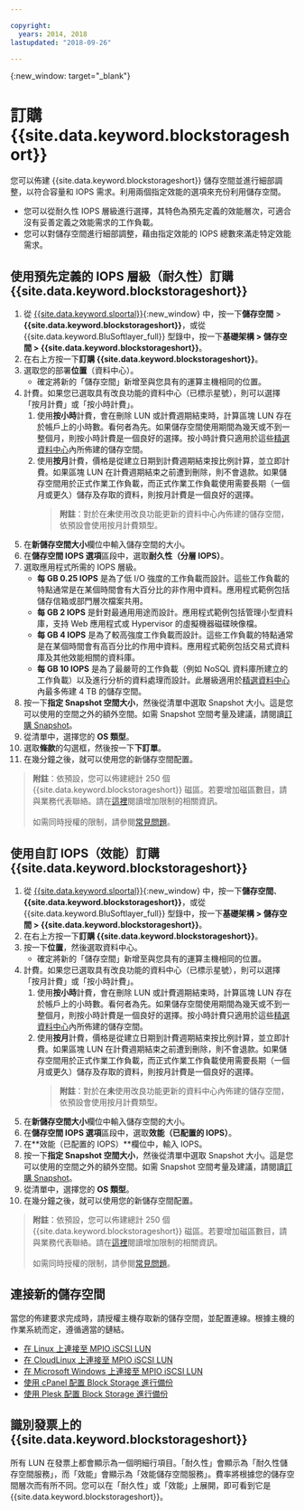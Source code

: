 ```yaml
---

copyright:
  years: 2014, 2018
lastupdated: "2018-09-26"

---
```

{:new_window: target="_blank"}

# 訂購 {{site.data.keyword.blockstorageshort}}

您可以佈建 {{site.data.keyword.blockstorageshort}} 儲存空間並進行細部調整，以符合容量和 IOPS 需求。利用兩個指定效能的選項來充份利用儲存空間。

- 您可以從耐久性 IOPS 層級進行選擇，其特色為預先定義的效能層次，可適合沒有妥善定義之效能需求的工作負載。 
- 您可以對儲存空間進行細部調整，藉由指定效能的 IOPS 總數來滿走特定效能需求。

## 使用預先定義的 IOPS 層級（耐久性）訂購 {{site.data.keyword.blockstorageshort}}

1. 從 [{{site.data.keyword.slportal}}](https://control.softlayer.com/){:new_window} 中，按一下**儲存空間** > **{{site.data.keyword.blockstorageshort}}**，或從 {{site.data.keyword.BluSoftlayer_full}} 型錄中，按一下**基礎架構 > 儲存空間 > {{site.data.keyword.blockstorageshort}}**。
2. 在右上方按一下**訂購 {{site.data.keyword.blockstorageshort}}**。
3. 選取您的部署**位置**（資料中心）。
   - 確定將新的「儲存空間」新增至與您具有的運算主機相同的位置。
4. 計費。如果您已選取具有改良功能的資料中心（已標示星號），則可以選擇「按月計費」或「按小時計費」。 
     1. 使用**按小時**計費，會在刪除 LUN 或計費週期結束時，計算區塊 LUN 存在於帳戶上的小時數。看何者為先。如果儲存空間使用期間為幾天或不到一整個月，則按小時計費是一個良好的選擇。按小時計費只適用於這些[精選資料中心](new-ibm-block-and-file-storage-location-and-features.html)內所佈建的儲存空間。 
     2. 使用**按月**計費，價格是從建立日期到計費週期結束按比例計算，並立即計費。如果區塊 LUN 在計費週期結束之前遭到刪除，則不會退款。如果儲存空間用於正式作業工作負載，而正式作業工作負載使用需要長期（一個月或更久）儲存及存取的資料，則按月計費是一個良好的選擇。
        >**附註**：對於在**未**使用改良功能更新的資料中心內佈建的儲存空間，依預設會使用按月計費類型。
5. 在**新儲存空間大小**欄位中輸入儲存空間的大小。
6. 在**儲存空間 IOPS 選項**區段中，選取**耐久性（分層 IOPS）**。
7. 選取應用程式所需的 IOPS 層級。
    - **每 GB 0.25 IOPS** 是為了低 I/O 強度的工作負載而設計。這些工作負載的特點通常是在某個時間會有大百分比的非作用中資料。應用程式範例包括儲存信箱或部門層次檔案共用。
    - **每 GB 2 IOPS** 是針對最通用用途而設計。應用程式範例包括管理小型資料庫，支持 Web 應用程式或 Hypervisor 的虛擬機器磁碟映像檔。
    - **每 GB 4 IOPS** 是為了較高強度工作負載而設計。這些工作負載的特點通常是在某個時間會有高百分比的作用中資料。應用程式範例包括交易式資料庫及其他效能相關的資料庫。
    - **每 GB 10 IOPS** 是為了最嚴苛的工作負載（例如 NoSQL 資料庫所建立的工作負載）以及進行分析的資料處理而設計。此層級適用於[精選資料中心](new-ibm-block-and-file-storage-location-and-features.html)內最多佈建 4 TB 的儲存空間。
8. 按一下**指定 Snapshot 空間大小**，然後從清單中選取 Snapshot 大小。這是您可以使用的空間之外的額外空間。如需 Snapshot 空間考量及建議，請閱讀[訂購 Snapshot](ordering-snapshots.html)。
9. 從清單中，選擇您的 **OS 類型**。
10. 選取**條款**的勾選框，然後按一下**下訂單**。
11. 在幾分鐘之後，就可以使用您的新儲存空間配置。

>**附註**：依預設，您可以佈建總計 250 個 {{site.data.keyword.blockstorageshort}} 磁區。若要增加磁區數目，請與業務代表聯絡。請在[這裡](managing-storage-limits.html)閱讀增加限制的相關資訊。<br/><br/>如需同時授權的限制，請參閱[常見問題](BlockStorageFAQ.html)。
 
## 使用自訂 IOPS（效能）訂購 {{site.data.keyword.blockstorageshort}}

1. 從 [{{site.data.keyword.slportal}}](https://control.softlayer.com/){:new_window} 中，按一下**儲存空間**、**{{site.data.keyword.blockstorageshort}}**，或從 {{site.data.keyword.BluSoftlayer_full}} 型錄中，按一下**基礎架構 > 儲存空間 > {{site.data.keyword.blockstorageshort}}**。
2. 在右上方按一下**訂購 {{site.data.keyword.blockstorageshort}}**。
3. 按一下**位置**，然後選取資料中心。
   - 確定將新的「儲存空間」新增至與您具有的運算主機相同的位置。
4. 計費。如果您已選取具有改良功能的資料中心（已標示星號），則可以選擇「按月計費」或「按小時計費」。
     1. 使用**按小時**計費，會在刪除 LUN 或計費週期結束時，計算區塊 LUN 存在於帳戶上的小時數。看何者為先。如果儲存空間使用期間為幾天或不到一整個月，則按小時計費是一個良好的選擇。按小時計費只適用於這些[精選資料中心](new-ibm-block-and-file-storage-location-and-features.html)內所佈建的儲存空間。 
     2. 使用**按月**計費，價格是從建立日期到計費週期結束按比例計算，並立即計費。如果區塊 LUN 在計費週期結束之前遭到刪除，則不會退款。如果儲存空間用於正式作業工作負載，而正式作業工作負載使用需要長期（一個月或更久）儲存及存取的資料，則按月計費是一個良好的選擇。
        >**附註**：對於在**未**使用改良功能更新的資料中心內佈建的儲存空間，依預設會使用按月計費類型。
5. 在**新儲存空間大小**欄位中輸入儲存空間的大小。
6. 在**儲存空間 IOPS 選項**區段中，選取**效能（已配置的 IOPS）**。
7. 在**效能（已配置的 IOPS）**欄位中，輸入 IOPS。
8. 按一下**指定 Snapshot 空間大小**，然後從清單中選取 Snapshot 大小。這是您可以使用的空間之外的額外空間。如需 Snapshot 空間考量及建議，請閱讀[訂購 Snapshot](ordering-snapshots.html)。
9. 從清單中，選擇您的 **OS 類型**。
10. 在幾分鐘之後，就可以使用您的新儲存空間配置。

>**附註**：依預設，您可以佈建總計 250 個 {{site.data.keyword.blockstorageshort}} 磁區。若要增加磁區數目，請與業務代表聯絡。請在[這裡](managing-storage-limits.html)閱讀增加限制的相關資訊。<br/><br/>如需同時授權的限制，請參閱[常見問題](BlockStorageFAQ.html)。

## 連接新的儲存空間

當您的佈建要求完成時，請授權主機存取新的儲存空間，並配置連線。根據主機的作業系統而定，遵循適當的鏈結。
- [在 Linux 上連接至 MPIO iSCSI LUN](accessing_block_storage_linux.html)
- [在 CloudLinux 上連接至 MPIO iSCSI LUN](configure-iscsi-cloudlinux.html)
- [在 Microsoft Windows 上連接至 MPIO iSCSI LUN](accessing-block-storage-windows.html)
- [使用 cPanel 配置 Block Storage 進行備份](configure-backup-cpanel.html)
- [使用 Plesk 配置 Block Storage 進行備份](configure-backup-plesk.html)

## 識別發票上的 {{site.data.keyword.blockstorageshort}}

所有 LUN 在發票上都會顯示為一個明細行項目。「耐久性」會顯示為「耐久性儲存空間服務」，而「效能」會顯示為「效能儲存空間服務」。費率將根據您的儲存空間層次而有所不同。您可以在「耐久性」或「效能」上展開，即可看到它是 {{site.data.keyword.blockstorageshort}}。
